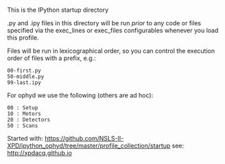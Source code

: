 This is the IPython startup directory

.py and .ipy files in this directory will be run *prior* to any code or files specified
via the exec_lines or exec_files configurables whenever you load this profile.

Files will be run in lexicographical order, so you can control the execution order of files
with a prefix, e.g.:

    00-first.py
    50-middle.py
    99-last.ipy

For ophyd we use the following (others are ad hoc):

    00 : Setup
    10 : Motors
    20 : Detectors
    50 : Scans

Started with: https://github.com/NSLS-II-XPD/ipython_ophyd/tree/master/profile_collection/startup
see: http://xpdacq.github.io
